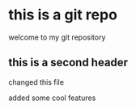 # this is a git repo

welcome to my git repository

## this is a second header 

changed this file 

added some cool features 